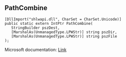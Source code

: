 ## PathCombine

```
[DllImport("shlwapi.dll", CharSet = CharSet.Unicode)]
public static extern IntPtr PathCombine(
   StringBuilder pszDest,
   [MarshalAs(UnmanagedType.LPWStr)] string pszDir,
   [MarshalAs(UnmanagedType.LPWStr)] string pszFile
);
```

Microsoft documentation: [Link](https://docs.microsoft.com/en-us/windows/win32/api/shlwapi/nf-shlwapi-pathcombinew)
